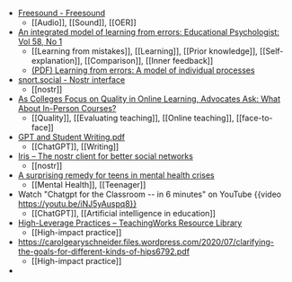 - [Freesound - Freesound](https://freesound.org/)
	- [[Audio]], [[Sound]], [[OER]]
- [An integrated model of learning from errors: Educational Psychologist: Vol 58, No 1](https://www.tandfonline.com/doi/full/10.1080/00461520.2022.2149525)
	- [[Learning from mistakes]], [[Learning]], [[Prior knowledge]], [[Self-explanation]], [[Comparison]], [[Inner feedback]]
	- [(PDF) Learning from errors: A model of individual processes](https://www.researchgate.net/publication/308668594_Learning_from_errors_A_model_of_individual_processes)
- [snort.social - Nostr interface](https://snort.social/)
	- [[nostr]]
- [As Colleges Focus on Quality in Online Learning, Advocates Ask: What About In-Person Courses?](https://www.chronicle.com/article/as-colleges-focus-on-quality-in-online-learning-advocates-ask-what-about-in-person-courses)
	- [[Quality]], [[Evaluating teaching]], [[Online teaching]], [[face-to-face]]
- [GPT and Student Writing.pdf](https://www.dropbox.com/s/sm17yfo2pj42iqq/GPT%20and%20Student%20Writing.pdf?dl=0)
	- [[ChatGPT]], [[Writing]]
- [Iris – The nostr client for better social networks](https://iris.to/)
	- [[nostr]]
- [A surprising remedy for teens in mental health crises](https://hechingerreport.org/a-surprising-remedy-for-teens-in-mental-health-crises/)
	- [[Mental Health]], [[Teenager]]
- Watch "Chatgpt for the Classroom -- in 6 minutes" on YouTube {{video https://youtu.be/iNJ5yAuspq8}}
	- [[ChatGPT]], [[Artificial intelligence in education]]
- [High-Leverage Practices – TeachingWorks Resource Library](https://library.teachingworks.org/curriculum-resources/high-leverage-practices/)
	- [[High-impact practice]]
- https://carolgearyschneider.files.wordpress.com/2020/07/clarifying-the-goals-for-different-kinds-of-hips6792.pdf
	- [[High-impact practice]]
-